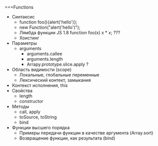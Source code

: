 ===Functions
  * Синтаксис
    * function foo(){alert('hello')};
    * new Function("alert('hello')");
    * Лямбда функции JS 1.8 function foo(x) x * x; ???
    * Хоистинг
  * Параметры
    * arguments
      * arguments.callee
      * arguments.length
      * Arrapy.prototype.slice.apply ?   
  * Область видимости (scope)
    * Локальные, глобальные переменные
    * Лексический контект, замыкания
  * Контекст исполнения, this
  * Свойства
    * length
    * constructor
  * Методы
    * call, apply
    * toSource, toString
    * bind
  * Функции высшего порядка
    * Примеры передачи функции в качестве аргумента (Array.sort)
    * Возвращение функции, как результата (bind)

